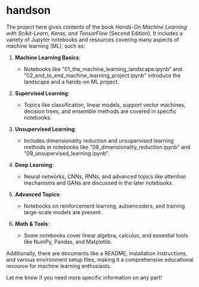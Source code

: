 # handson
The project here gives contents of the book *Hands-On Machine Learning with Scikit-Learn, Keras, and TensorFlow* (Second Edition). It includes a variety of Jupyter notebooks and resources covering many aspects of machine learning (ML), such as:

1. **Machine Learning Basics**:
   - Notebooks like "01_the_machine_learning_landscape.ipynb" and "02_end_to_end_machine_learning_project.ipynb" introduce the landscape and a hands-on ML project.

2. **Supervised Learning**:
   - Topics like classification, linear models, support vector machines, decision trees, and ensemble methods are covered in specific notebooks.

3. **Unsupervised Learning**:
   - Includes dimensionality reduction and unsupervised learning methods in notebooks like "08_dimensionality_reduction.ipynb" and "09_unsupervised_learning.ipynb".

4. **Deep Learning**:
   - Neural networks, CNNs, RNNs, and advanced topics like attention mechanisms and GANs are discussed in the later notebooks.

5. **Advanced Topics**:
   - Notebooks on reinforcement learning, autoencoders, and training large-scale models are present.

6. **Math & Tools**:
   - Some notebooks cover linear algebra, calculus, and essential tools like NumPy, Pandas, and Matplotlib.

Additionally, there are documents like a README, installation instructions, and various environment setup files, making it a comprehensive educational resource for machine learning enthusiasts.

Let me know if you need more specific information on any part!

